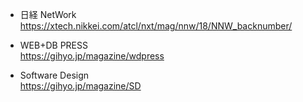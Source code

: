 - 日経 NetWork<br>
https://xtech.nikkei.com/atcl/nxt/mag/nnw/18/NNW_backnumber/

- WEB+DB PRESS<br>
https://gihyo.jp/magazine/wdpress

- Software Design<br>
https://gihyo.jp/magazine/SD
